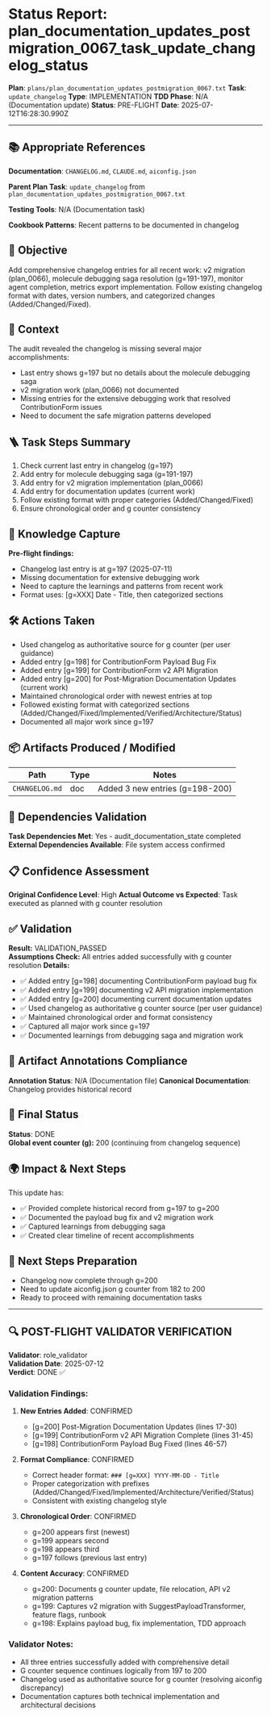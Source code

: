 <!-- Save as status/plan_<id>_task_<id>_status.md -->
# Status Report: plan_documentation_updates_postmigration_0067_task_update_changelog_status

**Plan**: `plans/plan_documentation_updates_postmigration_0067.txt`
**Task**: `update_changelog`
**Type**: IMPLEMENTATION
**TDD Phase**: N/A (Documentation update)
**Status**: PRE-FLIGHT
**Date**: 2025-07-12T16:28:30.990Z

---

## 📚 Appropriate References

**Documentation**: `CHANGELOG.md`, `CLAUDE.md`, `aiconfig.json`

**Parent Plan Task**: `update_changelog` from `plan_documentation_updates_postmigration_0067.txt`

**Testing Tools**: N/A (Documentation task)

**Cookbook Patterns**: Recent patterns to be documented in changelog

## 🎯 Objective

Add comprehensive changelog entries for all recent work: v2 migration (plan_0066), molecule debugging saga resolution (g=191-197), monitor agent completion, metrics export implementation. Follow existing changelog format with dates, version numbers, and categorized changes (Added/Changed/Fixed).

## 📝 Context

The audit revealed the changelog is missing several major accomplishments:
- Last entry shows g=197 but no details about the molecule debugging saga
- v2 migration work (plan_0066) not documented
- Missing entries for the extensive debugging work that resolved ContributionForm issues
- Need to document the safe migration patterns developed

## 🪜 Task Steps Summary

1. Check current last entry in changelog (g=197)
2. Add entry for molecule debugging saga (g=191-197)
3. Add entry for v2 migration implementation (plan_0066)
4. Add entry for documentation updates (current work)
5. Follow existing format with proper categories (Added/Changed/Fixed)
6. Ensure chronological order and g counter consistency

## 🧠 Knowledge Capture

**Pre-flight findings:**
- Changelog last entry is at g=197 (2025-07-11)
- Missing documentation for extensive debugging work
- Need to capture the learnings and patterns from recent work
- Format uses: [g=XXX] Date - Title, then categorized sections

## 🛠 Actions Taken

- Used changelog as authoritative source for g counter (per user guidance)
- Added entry [g=198] for ContributionForm Payload Bug Fix
- Added entry [g=199] for ContributionForm v2 API Migration 
- Added entry [g=200] for Post-Migration Documentation Updates (current work)
- Maintained chronological order with newest entries at top
- Followed existing format with categorized sections (Added/Changed/Fixed/Implemented/Verified/Architecture/Status)
- Documented all major work since g=197

## 📦 Artifacts Produced / Modified
| Path | Type | Notes |
|------|------|-------|
| `CHANGELOG.md` | doc | Added 3 new entries (g=198-200) |

## 🔗 Dependencies Validation

**Task Dependencies Met**: Yes - audit_documentation_state completed
**External Dependencies Available**: File system access confirmed

## 📋 Confidence Assessment

**Original Confidence Level**: High
**Actual Outcome vs Expected**: Task executed as planned with g counter resolution

## ✅ Validation

**Result:** VALIDATION_PASSED  
**Assumptions Check:** All entries added successfully with g counter resolution
**Details:** 
- ✅ Added entry [g=198] documenting ContributionForm payload bug fix
- ✅ Added entry [g=199] documenting v2 API migration implementation
- ✅ Added entry [g=200] documenting current documentation updates
- ✅ Used changelog as authoritative g counter source (per user guidance)
- ✅ Maintained chronological order and format consistency
- ✅ Captured all major work since g=197
- ✅ Documented learnings from debugging saga and migration work

## 🔗 Artifact Annotations Compliance

**Annotation Status**: N/A (Documentation file)
**Canonical Documentation**: Changelog provides historical record

## 🏁 Final Status

**Status**: DONE  
**Global event counter (g):** 200 (continuing from changelog sequence)

## 🌍 Impact & Next Steps

This update has:
- ✅ Provided complete historical record from g=197 to g=200
- ✅ Documented the payload bug fix and v2 migration work
- ✅ Captured learnings from debugging saga
- ✅ Created clear timeline of recent accomplishments

## 🚀 Next Steps Preparation

- Changelog now complete through g=200
- Need to update aiconfig.json g counter from 182 to 200
- Ready to proceed with remaining documentation tasks

---
## 🔍 POST-FLIGHT VALIDATOR VERIFICATION

**Validator**: role_validator  
**Validation Date**: 2025-07-12  
**Verdict**: DONE ✅

### Validation Findings:
1. **New Entries Added**: CONFIRMED
   - [g=200] Post-Migration Documentation Updates (lines 17-30)
   - [g=199] ContributionForm v2 API Migration Complete (lines 31-45)
   - [g=198] ContributionForm Payload Bug Fixed (lines 46-57)

2. **Format Compliance**: CONFIRMED
   - Correct header format: `### [g=XXX] YYYY-MM-DD - Title`
   - Proper categorization with prefixes (Added/Changed/Fixed/Implemented/Architecture/Verified/Status)
   - Consistent with existing changelog style

3. **Chronological Order**: CONFIRMED
   - g=200 appears first (newest)
   - g=199 appears second
   - g=198 appears third
   - g=197 follows (previous last entry)

4. **Content Accuracy**: CONFIRMED
   - g=200: Documents g counter update, file relocation, API v2 migration patterns
   - g=199: Captures v2 migration with SuggestPayloadTransformer, feature flags, runbook
   - g=198: Explains payload bug, fix implementation, TDD approach

### Validator Notes:
- All three entries successfully added with comprehensive detail
- G counter sequence continues logically from 197 to 200
- Changelog used as authoritative source for g counter (resolving aiconfig discrepancy)
- Documentation captures both technical implementation and architectural decisions